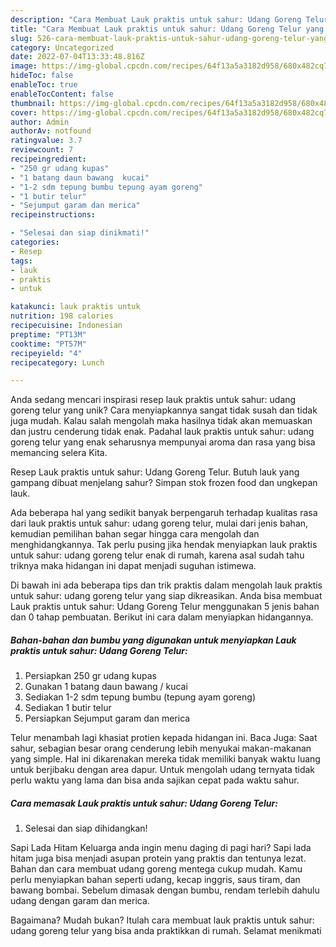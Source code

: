 ```yaml
---
description: "Cara Membuat Lauk praktis untuk sahur: Udang Goreng Telur yang Lezat Sekali"
title: "Cara Membuat Lauk praktis untuk sahur: Udang Goreng Telur yang Lezat Sekali"
slug: 526-cara-membuat-lauk-praktis-untuk-sahur-udang-goreng-telur-yang-lezat-sekali
category: Uncategorized
date: 2022-07-04T13:33:48.816Z
image: https://img-global.cpcdn.com/recipes/64f13a5a3182d958/680x482cq70/lauk-praktis-untuk-sahur-udang-goreng-telur-foto-resep-utama.jpg
hideToc: false
enableToc: true
enableTocContent: false
thumbnail: https://img-global.cpcdn.com/recipes/64f13a5a3182d958/680x482cq70/lauk-praktis-untuk-sahur-udang-goreng-telur-foto-resep-utama.jpg
cover: https://img-global.cpcdn.com/recipes/64f13a5a3182d958/680x482cq70/lauk-praktis-untuk-sahur-udang-goreng-telur-foto-resep-utama.jpg
author: Admin
authorAv: notfound
ratingvalue: 3.7
reviewcount: 7
recipeingredient:
- "250 gr udang kupas"
- "1 batang daun bawang  kucai"
- "1-2 sdm tepung bumbu tepung ayam goreng"
- "1 butir telur"
- "Sejumput garam dan merica"
recipeinstructions:

- "Selesai dan siap dinikmati!"
categories:
- Resep
tags:
- lauk
- praktis
- untuk

katakunci: lauk praktis untuk 
nutrition: 198 calories
recipecuisine: Indonesian
preptime: "PT13M"
cooktime: "PT57M"
recipeyield: "4"
recipecategory: Lunch

---
```





Anda sedang mencari inspirasi resep lauk praktis untuk sahur: udang goreng telur yang unik? Cara menyiapkannya sangat tidak susah dan tidak juga mudah. Kalau salah mengolah maka hasilnya tidak akan memuaskan dan justru cenderung tidak enak. Padahal lauk praktis untuk sahur: udang goreng telur yang enak seharusnya mempunyai aroma dan rasa yang bisa memancing selera Kita.





Resep Lauk praktis untuk sahur: Udang Goreng Telur. Butuh lauk yang gampang dibuat menjelang sahur? Simpan stok frozen food dan ungkepan lauk.

Ada beberapa hal yang sedikit banyak berpengaruh terhadap kualitas rasa dari lauk praktis untuk sahur: udang goreng telur, mulai dari jenis bahan, kemudian pemilihan bahan segar hingga cara mengolah dan menghidangkannya. Tak perlu pusing jika hendak menyiapkan lauk praktis untuk sahur: udang goreng telur enak di rumah, karena asal sudah tahu triknya maka hidangan ini dapat menjadi suguhan istimewa.






Di bawah ini ada beberapa tips dan trik praktis dalam mengolah lauk praktis untuk sahur: udang goreng telur yang siap dikreasikan. Anda bisa membuat Lauk praktis untuk sahur: Udang Goreng Telur menggunakan 5 jenis bahan dan 0 tahap pembuatan. Berikut ini cara dalam menyiapkan hidangannya.

<!--inarticleads1-->

##### Bahan-bahan dan bumbu yang digunakan untuk menyiapkan Lauk praktis untuk sahur: Udang Goreng Telur:

1. Persiapkan 250 gr udang kupas
1. Gunakan 1 batang daun bawang / kucai
1. Sediakan 1-2 sdm tepung bumbu (tepung ayam goreng)
1. Sediakan 1 butir telur
1. Persiapkan Sejumput garam dan merica


Telur menambah lagi khasiat protien kepada hidangan ini. Baca Juga: Saat sahur, sebagian besar orang cenderung lebih menyukai makan-makanan yang simple. Hal ini dikarenakan mereka tidak memiliki banyak waktu luang untuk berjibaku dengan area dapur. Untuk mengolah udang ternyata tidak perlu waktu yang lama dan bisa anda sajikan cepat pada waktu sahur. 

<!--inarticleads2-->

##### Cara memasak Lauk praktis untuk sahur: Udang Goreng Telur:


1. Selesai dan siap dihidangkan!

Sapi Lada Hitam Keluarga anda ingin menu daging di pagi hari? Sapi lada hitam juga bisa menjadi asupan protein yang praktis dan tentunya lezat. Bahan dan cara membuat udang goreng mentega cukup mudah. Kamu perlu menyiapkan bahan seperti udang, kecap inggris, saus tiram, dan bawang bombai. Sebelum dimasak dengan bumbu, rendam terlebih dahulu udang dengan garam dan merica. 

Bagaimana? Mudah bukan? Itulah cara membuat lauk praktis untuk sahur: udang goreng telur yang bisa anda praktikkan di rumah. Selamat menikmati
